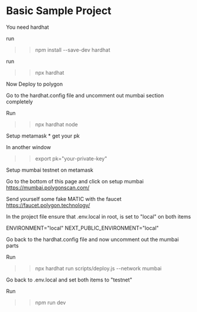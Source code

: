 # Basic Sample Project
You need hardhat

run
>> npm install --save-dev hardhat

run
>> npx hardhat


Now
Deploy to polygon

Go to the hardhat.config file and uncomment out mumbai section completely

Run
>> npx hardhat node


Setup metamask * get your pk

In another window
>> export pk="your-private-key"

Setup mumbai testnet on metamask

Go to the bottom of this page and click on setup mumbai
https://mumbai.polygonscan.com/

Send yourself some fake MATIC with the faucet
https://faucet.polygon.technology/

In the project file ensure that .env.local in root, is set to "local" on both items

ENVIRONMENT="local"
NEXT_PUBLIC_ENVIRONMENT="local"

Go back to the hardhat.config file and now uncomment out the mumbai parts

Run
>> npx hardhat run scripts/deploy.js --network mumbai

Go back to .env.local and set both items to "testnet"

Run
>>npm run dev
